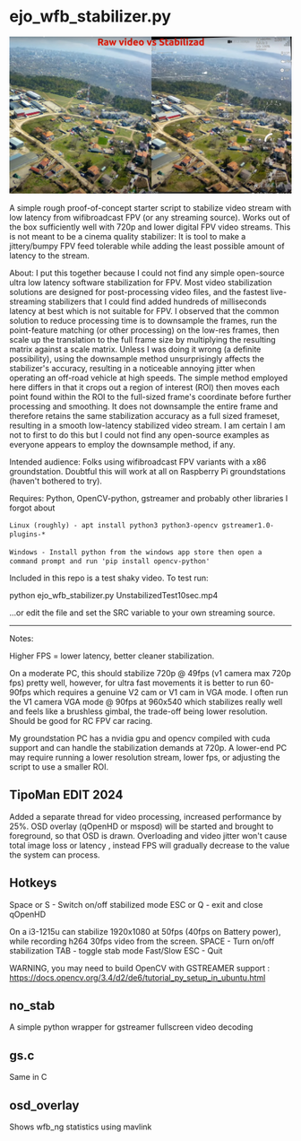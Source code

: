 # ejo_wfb_stabilizer.py


<a href="https://www.youtube.com/watch?v=QLSFAsYO4MM">
    <img src="pics/stabilized.jpg" alt="Video sample" width="600"/>
</a>  

  
A simple rough proof-of-concept starter script to stabilize video stream with low latency from wifibroadcast FPV (or any streaming source). Works out of the box sufficiently well with 720p and lower digital FPV video streams. This is not meant to be a cinema quality stabilizer: It is tool to make a jittery/bumpy FPV feed tolerable while adding the least possible amount of latency to the stream.

About: I put this together because I could not find any simple open-source ultra low latency software stabilization for FPV. Most video stabilization solutions are designed for post-processing video files, and the fastest live-streaming stabilizers that I could find added hundreds of milliseconds latency at best which is not suitable for FPV. I observed that the common solution to reduce processing time is to downsample the frames, run the point-feature matching (or other processing) on the low-res frames, then scale up the translation to the full frame size by multiplying the resulting matrix against a scale matrix. Unless I was doing it wrong (a definite possibility), using the downsample method unsurprisingly affects the stabilizer's accuracy, resulting in a noticeable annoying jitter when operating an off-road vehicle at high speeds. The simple method employed here differs in that it crops out a region of interest (ROI) then moves each point found within the ROI to the full-sized frame's coordinate before further processing and smoothing. It does not downsample the entire frame and therefore retains the same  stabilization accuracy as a full sized frameset, resulting in a smooth low-latency stabilized video stream. I am certain I am not to first to do this but I could not find any open-source examples as everyone appears to employ the downsample method, if any.

Intended audience: Folks using wifibroadcast FPV variants with a x86 groundstation. Doubtful this will work at all on Raspberry Pi groundstations (haven't bothered to try).

Requires: Python, OpenCV-python, gstreamer and probably other libraries I forgot about

    Linux (roughly) - apt install python3 python3-opencv gstreamer1.0-plugins-*

    Windows - Install python from the windows app store then open a command prompt and run 'pip install opencv-python'


Included in this repo is a test shaky video. To test run:

python ejo_wfb_stabilizer.py UnstabilizedTest10sec.mp4

...or edit the file and set the SRC variable to your own streaming source.


<hr>

Notes:

Higher FPS = lower latency, better cleaner stabilization.

On a moderate PC, this should stabilize 720p @ 49fps (v1 camera max 720p fps) pretty well, however, for ultra fast movements it is better to run 60-90fps which requires a genuine V2 cam or V1 cam in VGA mode. I often run the V1 camera VGA mode @ 90fps at 960x540 which stabilizes really well and feels like a brushless gimbal,  the trade-off being lower resolution. Should be good for RC FPV car racing.
    
My groundstation PC has a nvidia gpu and opencv compiled with cuda support and can handle the stabilization demands at 720p. A lower-end PC may require running a lower resolution stream, lower fps, or adjusting the script to use a smaller ROI.

## TipoMan EDIT 2024 
Added a separate thread for video processing, increased performance by 25%.
OSD overlay (qOpenHD or msposd) will be started and brought to foreground, so that OSD is drawn.
Overloading and video jitter  won't cause total image loss or latency , instead FPS will gradually decrease to the value the system can process.

## Hotkeys
Space or S - Switch on/off stabilized mode
ESC or Q - exit and close qOpenHD

On a i3-1215u can stabilize 1920x1080 at 50fps (40fps on Battery power), while recording h264 30fps video from the screen.
SPACE - Turn on/off stabilization
TAB - toggle stab mode Fast/Slow
ESC - Quit

WARNING, you may need to build OpenCV with GSTREAMER support : https://docs.opencv.org/3.4/d2/de6/tutorial_py_setup_in_ubuntu.html

## no_stab
A simple python wrapper for gstreamer fullscreen video decoding  

## gs.c
Same in C  

## osd_overlay
Shows wfb_ng statistics using mavlink  



